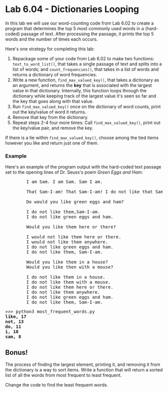# Lab 6.04 - Dictionaries Looping

In this lab we will use our word-counting code from Lab 6.02 to create
a program that determines the top 5 most commonly used words in a
(hard-coded) passage of text. After processing the passage, it prints the top
5 words and the number of times each occurs.

Here's one strategy for completing this lab:

1. Repackage some of your code from Lab 6.02 to make two functions:
   `text_to_word_list()`, that  takes a single passage of text and splits
   into a list of words; and `count_frequencies()`, that takes in a list of
   words  and returns a dictionary of word frequencies. 
2. Write a new function, `find_max_valued_key()`, that takes a dictionary as an
   argument, and returns the **key** that  is associated with the largest
   value in that dictionary. Internally, this function loops through the
   dictionary while keeping track of the largest value it's seen so far and
   the key that goes along with that value.
3. Run `find_max_valued_key()` once on the dictionary of word counts, print out
   the key/value of word it returns.
4. Remove that key from the dictionary. 
5. Repeat steps 2-4 four more times: Call `find_max_valued_key()`, print
   out the key/value pair, and remove the key. 

If there is a tie within `find_max_valued_key()`, choose among the tied
items however you like and return just one of them. 

### Example

Here's an example of the program output with the hard-coded text passage
set to the opening lines of Dr. Seuss's poem *Green Eggs and Ham*:

<pre>
		I am Sam. I am Sam. Sam I am.

		That Sam-I-am! That Sam-I-am! I do not like that Sam-I-am!

		Do would you like green eggs and ham?

		I do not like them,Sam-I-am.
		I do not like green eggs and ham.

		Would you like them here or there?

		I would not like them here or there.
		I would not like them anywhere.
		I do not like green eggs and ham.
		I do not like them, Sam-I-am.

		Would you like them in a house?
		Would you like then with a mouse?

		I do not like them in a house.
		I do not like them with a mouse.
		I do not like them here or there.
		I do not like them anywhere.
		I do not like green eggs and ham.
		I do not like them, Sam-I-am.
</pre>


<pre>
>>> python3 most_frequent_words.py
<b>like, 17
not, 13
do, 11
i, 10
sam, 8</b>
</pre>

## Bonus!
The process of finding the largest element, printing it, and removing it
from the dictionary is a way to sort items. Write a function that will
return a sorted list of all the words from most frequent to least frequent. 

Change the code to find the least frequent words. 

